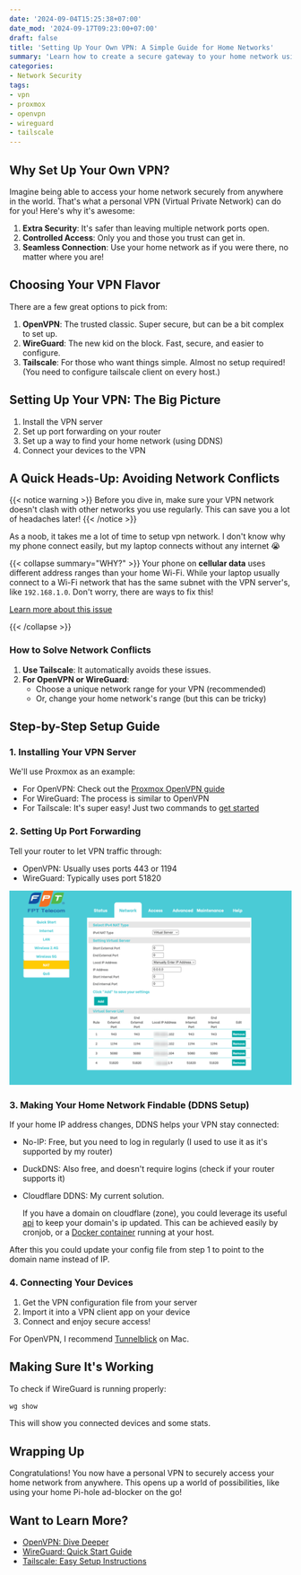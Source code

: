 ```yaml
---
date: '2024-09-04T15:25:38+07:00'
date_mod: '2024-09-17T09:23:00+07:00'
draft: false
title: 'Setting Up Your Own VPN: A Simple Guide for Home Networks'
summary: 'Learn how to create a secure gateway to your home network using a personal VPN'
categories:
- Network Security
tags:
- vpn
- proxmox
- openvpn
- wireguard
- tailscale
---
```


## Why Set Up Your Own VPN?

Imagine being able to access your home network securely from anywhere in the world. That's what a personal VPN (Virtual Private Network) can do for you! Here's why it's awesome:

1. **Extra Security**: It's safer than leaving multiple network ports open.
2. **Controlled Access**: Only you and those you trust can get in.
3. **Seamless Connection**: Use your home network as if you were there, no matter where you are!

## Choosing Your VPN Flavor

There are a few great options to pick from:

1. **OpenVPN**: The trusted classic. Super secure, but can be a bit complex to set up.
2. **WireGuard**: The new kid on the block. Fast, secure, and easier to configure.
3. **Tailscale**: For those who want things simple. Almost no setup required! (You need to configure tailscale client on every host.)

## Setting Up Your VPN: The Big Picture

1. Install the VPN server
2. Set up port forwarding on your router
3. Set up a way to find your home network (using DDNS)
4. Connect your devices to the VPN

## A Quick Heads-Up: Avoiding Network Conflicts

{{< notice warning >}}
Before you dive in, make sure your VPN network doesn't clash with other networks you use regularly. This can save you a lot of headaches later!
{{< /notice >}}

As a noob, it takes me a lot of time to setup vpn network. I don't know why my phone connect easily, but my laptop connects without any internet 😭

{{< collapse summary="WHY?" >}}
Your phone on **cellular data** uses different address ranges than your home Wi-Fi. While your laptop usually connect to a Wi-Fi network that has the same subnet with the VPN server's, like `192.168.1.0`. Don't worry, there are ways to fix this!

[Learn more about this issue](https://superuser.com/questions/1623872/why-does-my-vpn-service-work-on-my-cellular-network-but-not-when-im-using-resid)

{{< /collapse >}}

### How to Solve Network Conflicts

1. **Use Tailscale**: It automatically avoids these issues.
2. **For OpenVPN or WireGuard**:
   - Choose a unique network range for your VPN (recommended)
   - Or, change your home network's range (but this can be tricky)

## Step-by-Step Setup Guide

### 1. Installing Your VPN Server

We'll use Proxmox as an example:

- For OpenVPN: Check out the [Proxmox OpenVPN guide](https://pve.proxmox.com/wiki/OpenVPN_in_LXC)
- For WireGuard: The process is similar to OpenVPN
- For Tailscale: It's super easy! Just two commands to [get started](https://tailscale.com/kb/1031/install-linux)

### 2. Setting Up Port Forwarding

Tell your router to let VPN traffic through:
- OpenVPN: Usually uses ports 443 or 1194
- WireGuard: Typically uses port 51820

![Port forwarding](./vpn-port-forwarding.png)

### 3. Making Your Home Network Findable (DDNS Setup)

If your home IP address changes, DDNS helps your VPN stay connected:
- No-IP: Free, but you need to log in regularly (I used to use it as it's supported by my router)
- DuckDNS: Also free, and doesn't require logins (check if your router supports it)
- Cloudflare DDNS: My current solution.

  If you have a domain on cloudflare (zone), you could leverage its useful [api](https://developers.cloudflare.com/dns/manage-dns-records/how-to/managing-dynamic-ip-addresses/) to keep your domain's ip updated. This can be achieved easily by cronjob, or a [Docker container](https://github.com/timothymiller/cloudflare-ddns) running at your host.

After this you could update your config file from step 1 to point to the domain name instead of IP.

### 4. Connecting Your Devices

1. Get the VPN configuration file from your server
2. Import it into a VPN client app on your device
3. Connect and enjoy secure access!

For OpenVPN, I recommend [Tunnelblick](https://tunnelblick.net/) on Mac.

## Making Sure It's Working

To check if WireGuard is running properly:

```sh
wg show
```

This will show you connected devices and some stats.

## Wrapping Up

Congratulations! You now have a personal VPN to securely access your home network from anywhere. This opens up a world of possibilities, like using your home Pi-hole ad-blocker on the go!

## Want to Learn More?

- [OpenVPN: Dive Deeper](https://openvpn.net/community-resources/)
- [WireGuard: Quick Start Guide](https://www.wireguard.com/quickstart/)
- [Tailscale: Easy Setup Instructions](https://tailscale.com/kb/1017/install/)
